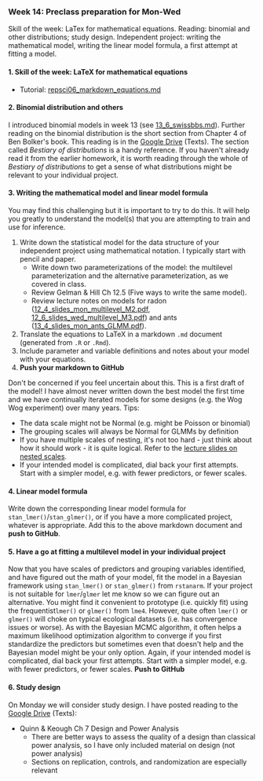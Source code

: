 ### Week 14: Preclass preparation for Mon-Wed

Skill of the week: LaTex for mathematical equations. Reading: binomial and other distributions; study design. Independent project: writing the mathematical model, writing the linear model formula, a first attempt at fitting a model.



#### 1. Skill of the week: LaTeX for mathematical equations

* Tutorial: [repsci06_markdown_equations.md](skills_tutorials/repsci06_markdown_equations.md)



#### 2. Binomial distribution and others

I introduced binomial models in week 13 (see [13_6_swissbbs.md](13_6_swissbbs.md)). Further reading on the binomial distribution is the short section from Chapter 4 of Ben Bolker's book. This reading is in the [Google Drive](https://drive.google.com/drive/folders/1hwgN0sMifgYSMrf8aOi4cJbjRKyTEKoT) (Texts). The section called *Bestiary of distributions* is a handy reference. If you haven't already read it from the earlier homework, it is worth reading through the whole of *Bestiary of distributions* to get a sense of what distributions might be relevant to your individual project.



#### 3. Writing the mathematical model and linear model formula

You may find this challenging but it is important to try to do this. It will help you greatly to understand the model(s) that you are attempting to train and use for inference.

1. Write down the statistical model for the data structure of your independent project using mathematical notation. I typically start with pencil and paper.
   * Write down two parameterizations of the model: the multilevel parameterization and the alternative parameterization, as we covered in class.
   * Review Gelman & Hill Ch 12.5 (Five ways to write the same model).
   * Review lecture notes on models for radon ([12_4_slides_mon_multilevel_M2.pdf](12_4_slides_mon_multilevel_M2.pdf), [12_6_slides_wed_multilevel_M3.pdf](12_6_slides_wed_multilevel_M3.pdf)) and ants ([13_4_slides_mon_ants_GLMM.pdf](13_4_slides_mon_ants_GLMM.pdf)).
2. Translate the equations to LaTeX in a markdown `.md` document (generated from `.R` or `.Rmd`).
3. Include parameter and variable definitions and notes about your model with your equations.
4. **Push your markdown to GitHub**

Don't be concerned if you feel uncertain about this. This is a first draft of the model! I have almost never written down the best model the first time and we have continually iterated models for some designs (e.g. the Wog Wog experiment) over many years. Tips:

* The data scale might not be Normal (e.g. might be Poisson or binomial)
* The grouping scales will always be Normal for GLMMs by definition
* If you have multiple scales of nesting, it's not too hard - just think about how it should work - it is quite logical. Refer to the [lecture slides on nested scales](13_2_slides_mon_nested_scales.pdf).
* If your intended model is complicated, dial back your first attempts. Start with a simpler model, e.g. with fewer predictors, or fewer scales.



#### 4. Linear model formula

Write down the corresponding linear model formula for `stan_lmer()`/`stan_glmer()`, or if you have a more complicated project, whatever is appropriate. Add this to the above markdown document and **push to GitHub**.



#### 5. Have a go at fitting a multilevel model in your individual project

Now that you have scales of predictors and grouping variables identified, and have figured out the math of your model, fit the model in a Bayesian framework using `stan_lmer()` or `stan_glmer()` from `rstanarm`. If your project is not suitable for `lmer`/`glmer` let me know so we can figure out an alternative. You might find it convenient to prototype (i.e. quickly fit) using the frequentist`lmer()` or `glmer()` from `lme4`. However, quite often `lmer()` or `glmer()` will choke on typical ecological datasets (i.e. has convergence issues or worse). As with the Bayesian MCMC algorithm, it often helps a maximum likelihood optimization algorithm to converge if you first standardize the predictors but sometimes even that doesn't help and the Bayesian model might be your only option. Again, if your intended model is complicated, dial back your first attempts. Start with a simpler model, e.g. with fewer predictors, or fewer scales. **Push to GitHub**



#### 6. Study design

On Monday we will consider study design. I have posted reading to the [Google Drive](https://drive.google.com/drive/folders/1hwgN0sMifgYSMrf8aOi4cJbjRKyTEKoT) (Texts):

* Quinn & Keough Ch 7 Design and Power Analysis
  * There are better ways to assess the quality of a design than classical power analysis, so I have only included material on design (not power analysis)
  * Sections on replication, controls, and randomization are especially relevant

